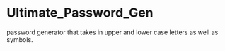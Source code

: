 # Ultimate_Password_Gen

password generator that takes in upper and lower case letters as well as symbols.
